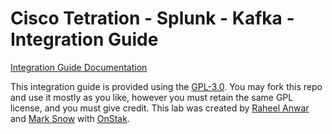# Cisco Tetration - Splunk - Kafka - Integration Guide
  
[Integration Guide Documentation](https://onstakinc.github.io/tetration-splunk-kafka/labguide/admin/)

This integration guide is provided using the [GPL-3.0](https://github.com/OnstakInc/tetration-splunk-kafka/blob/master/LICENSE). You may fork this repo and use it mostly as you like, however you must retain the same GPL license, and you must give credit. This lab was created by [Raheel Anwar](https://github.com/raheel-anwar) and [Mark Snow](https://github.com/highspeedsnow) with [OnStak](https://onstak.com). 